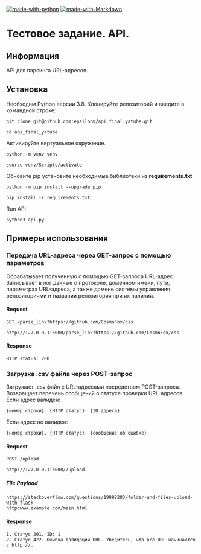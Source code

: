 [![made-with-python](https://img.shields.io/badge/Made%20with-Python-1f425f.svg)](https://www.python.org/) [![made-with-Markdown](https://img.shields.io/badge/Made%20with-Markdown-1f425f.svg)](http://commonmark.org) 
# Тестовое задание. API. 

## Информация 
API для парсинга URL-адресов.

## Установка

Необходим Python версии 3.8.
Клонируйте репозиторий и введите в командной строке:

`git clone git@github.com:epsilonm/api_final_yatube.git`

`cd api_final_yatube`

Активируйте виртуальное окружение.

`python -m venv venv`

`source venv/Scripts/activate`

Обновите pip установите необходимые библиотеки из **requirements.txt**

`python -m pip install --upgrade pip`

`pip install -r requirements.txt`

Run API

`python3 api.py`

## Примеры использования

### Передача URL-адреса через GET-запрос с помощью параметров
Обрабатывает полученную с помощью GET-запроса URL-адрес.
Записывает в лог данные о протоколе, доменном имени, пути,
параметрах URL-адреса, а также домене системы управления репозиториями
и названии репозитория при их наличии.
#### Request

`GET /parse_link?https://github.com/CosmoFox/css`

`http://127.0.0.1:5000/parse_link?https://github.com/CosmoFox/css`

#### Response

```
HTTP status: 200
```

### Загрузка .csv файла через POST-запрос
Загружает .csv файл с URL-адресами посредством POST-запроса.
Возвращает перечень сообщений о статусе проверки URL-адресов:
Если адрес валиден:

```{номер строки}. {HTTP статус}. {ID адреса} ```

Если адрес не валиден:

```{номер строки}. {HTTP статус}. {сообщение об ошибке}.```

#### Request

`POST /upload`

`http://127.0.0.1:5000//upload`

##### File Payload
```
https://stackoverflow.com/questions/19898283/folder-and-files-upload-with-flask
http:www.example.com/main.html
```

#### Response

```
1. Статус 201. ID: 1
2. Статус 422. Ошибка валидации URL. Убедитесь, что все URL начинаются с http://.
```
